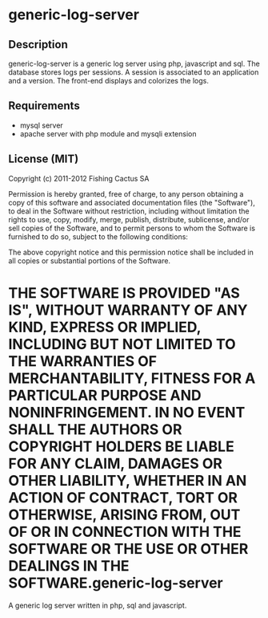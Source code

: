 # generic-log-server

## Description
generic-log-server is a generic log server using php, javascript and sql.
The database stores logs per sessions. A session is associated to an application and a version.
The front-end displays and colorizes the logs.

## Requirements
- mysql server
- apache server with php module and mysqli extension


## License (MIT)
 
 Copyright (c) 2011-2012 Fishing Cactus SA
 
 Permission is hereby granted, free of charge, to any person obtaining a copy
 of this software and associated documentation files (the "Software"), to deal
 in the Software without restriction, including without limitation the rights
 to use, copy, modify, merge, publish, distribute, sublicense, and/or sell
 copies of the Software, and to permit persons to whom the Software is
 furnished to do so, subject to the following conditions:

 The above copyright notice and this permission notice shall be included in
 all copies or substantial portions of the Software.
  
 THE SOFTWARE IS PROVIDED "AS IS", WITHOUT WARRANTY OF ANY KIND, EXPRESS OR
 IMPLIED, INCLUDING BUT NOT LIMITED TO THE WARRANTIES OF MERCHANTABILITY,
 FITNESS FOR A PARTICULAR PURPOSE AND NONINFRINGEMENT. IN NO EVENT SHALL THE
 AUTHORS OR COPYRIGHT HOLDERS BE LIABLE FOR ANY CLAIM, DAMAGES OR OTHER
 LIABILITY, WHETHER IN AN ACTION OF CONTRACT, TORT OR OTHERWISE, ARISING FROM,
 OUT OF OR IN CONNECTION WITH THE SOFTWARE OR THE USE OR OTHER DEALINGS IN
 THE SOFTWARE.generic-log-server
==================

A generic log server written in php, sql and javascript.
